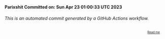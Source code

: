 **Parixshit Committed on: Sun Apr 23 01:00:33 UTC 2023** <!-- ac556c90-b080-4150-ad22-3de3285cb375 -->

###### This is an automated commit generated by a GitHub Actions workflow.

<div align="right"><sub><sup><a href="https://github.com/Parixshit/AutoCommit.git">Read me</a></sup></sub></div>

